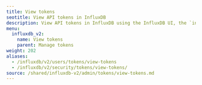 ```yaml
---
title: View tokens
seotitle: View API tokens in InfluxDB
description: View API tokens in InfluxDB using the InfluxDB UI, the `influx` CLI, or the InfluxDB API.
menu:
  influxdb_v2:
    name: View tokens
    parent: Manage tokens
weight: 202
aliases:
  - /influxdb/v2/users/tokens/view-tokens
  - /influxdb/v2/security/tokens/view-tokens/
source: /shared/influxdb-v2/admin/tokens/view-tokens.md
---
```


<!-- The content for this file is located at
// SOURCE content/shared/influxdb-v2/admin/tokens/view-tokens.md -->

